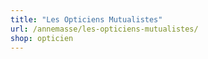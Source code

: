 ```yaml
---
title: "Les Opticiens Mutualistes"
url: /annemasse/les-opticiens-mutualistes/
shop: opticien
---
```

